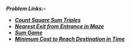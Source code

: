 **_Problem Links:-_**

- [**_Count Square Sum Triples_**](https://leetcode.com/contest/biweekly-contest-56/problems/count-square-sum-triples/)
- [**_Nearest Exit from Entrance in Maze_**](https://leetcode.com/contest/biweekly-contest-56/problems/nearest-exit-from-entrance-in-maze/)
- [**_Sum Game_**](https://leetcode.com/contest/biweekly-contest-56/problems/sum-game/)
- [**_Minimum Cost to Reach Destination in Time_**](https://leetcode.com/contest/biweekly-contest-56/problems/minimum-cost-to-reach-destination-in-time/)
